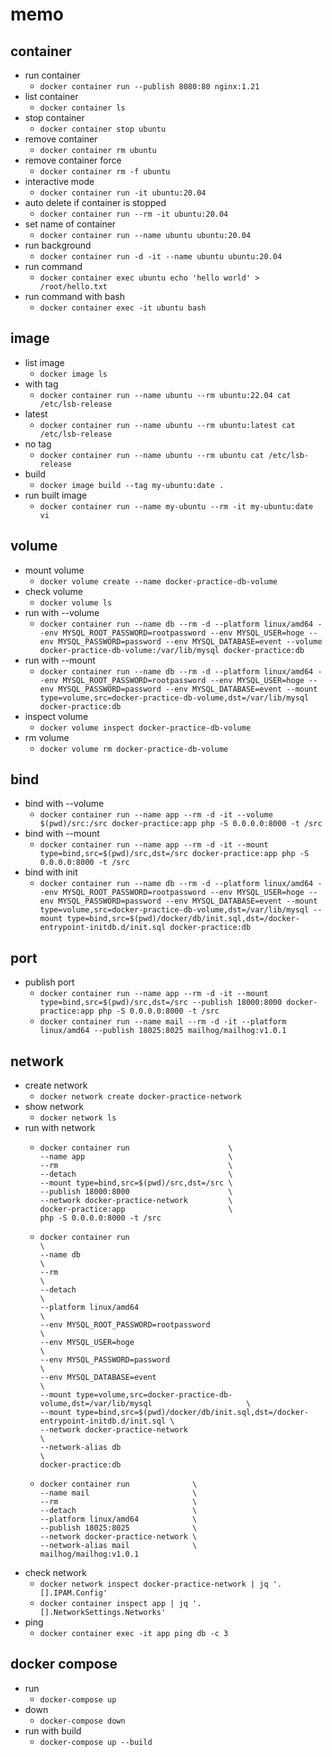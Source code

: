 # memo

## container

- run container
  - `docker container run --publish 8080:80 nginx:1.21`
- list container
  - `docker container ls`
- stop container
  - `docker container stop ubuntu`
- remove container
  - `docker container rm ubuntu`
- remove container force
  - `docker container rm -f ubuntu`
- interactive mode
  - `docker container run -it ubuntu:20.04`
- auto delete if container is stopped
  - `docker container run --rm -it ubuntu:20.04`
- set name of container
  - `docker container run --name ubuntu ubuntu:20.04`
- run background
  - `docker container run -d -it --name ubuntu ubuntu:20.04`
- run command
  - `docker container exec ubuntu echo 'hello world' > /root/hello.txt`
- run command with bash
  - `docker container exec -it ubuntu bash`

## image

- list image
  - `docker image ls`
- with tag
  - `docker container run --name ubuntu --rm ubuntu:22.04 cat /etc/lsb-release`
- latest
  - `docker container run --name ubuntu --rm ubuntu:latest cat /etc/lsb-release`
- no tag
  - `docker container run --name ubuntu --rm ubuntu cat /etc/lsb-release`
- build
  - `docker image build --tag my-ubuntu:date .`
- run built image
  - `docker container run --name my-ubuntu --rm -it my-ubuntu:date vi`

## volume

- mount volume
  - `docker volume create --name docker-practice-db-volume`
- check volume
  - `docker volume ls`
- run with --volume
  - `docker container run --name db --rm -d --platform linux/amd64 --env MYSQL_ROOT_PASSWORD=rootpassword --env MYSQL_USER=hoge --env MYSQL_PASSWORD=password --env MYSQL_DATABASE=event --volume docker-practice-db-volume:/var/lib/mysql docker-practice:db`
- run with --mount
  - `docker container run --name db --rm -d --platform linux/amd64 --env MYSQL_ROOT_PASSWORD=rootpassword --env MYSQL_USER=hoge --env MYSQL_PASSWORD=password --env MYSQL_DATABASE=event --mount type=volume,src=docker-practice-db-volume,dst=/var/lib/mysql docker-practice:db`
- inspect volume
  - `docker volume inspect docker-practice-db-volume`
- rm volume
  - `docker volume rm docker-practice-db-volume`

## bind

- bind with --volume
  - `docker container run --name app --rm -d -it --volume $(pwd)/src:/src docker-practice:app php -S 0.0.0.0:8000 -t /src`
- bind with --mount
  - `docker container run --name app --rm -d -it --mount type=bind,src=$(pwd)/src,dst=/src docker-practice:app php -S 0.0.0.0:8000 -t /src`
- bind with init
  - `docker container run --name db --rm -d --platform linux/amd64 --env MYSQL_ROOT_PASSWORD=rootpassword --env MYSQL_USER=hoge --env MYSQL_PASSWORD=password --env MYSQL_DATABASE=event --mount type=volume,src=docker-practice-db-volume,dst=/var/lib/mysql --mount type=bind,src=$(pwd)/docker/db/init.sql,dst=/docker-entrypoint-initdb.d/init.sql docker-practice:db`

## port

- publish port
  - `docker container run --name app --rm -d -it --mount type=bind,src=$(pwd)/src,dst=/src --publish 18000:8000 docker-practice:app php -S 0.0.0.0:8000 -t /src`
  - `docker container run --name mail --rm -d -it --platform linux/amd64 --publish 18025:8025 mailhog/mailhog:v1.0.1`

## network

- create network
  - `docker network create docker-practice-network`
- show network
  - `docker network ls`
- run with network
  - ```
    docker container run                      \
    --name app                                \
    --rm                                      \
    --detach                                  \
    --mount type=bind,src=$(pwd)/src,dst=/src \
    --publish 18000:8000                      \
    --network docker-practice-network         \
    docker-practice:app                       \
    php -S 0.0.0.0:8000 -t /src
    ```
  - ```
    docker container run                                                                     \
    --name db                                                                                \
    --rm                                                                                     \
    --detach                                                                                 \
    --platform linux/amd64                                                                   \
    --env MYSQL_ROOT_PASSWORD=rootpassword                                                   \
    --env MYSQL_USER=hoge                                                                    \
    --env MYSQL_PASSWORD=password                                                            \
    --env MYSQL_DATABASE=event                                                               \
    --mount type=volume,src=docker-practice-db-volume,dst=/var/lib/mysql                     \
    --mount type=bind,src=$(pwd)/docker/db/init.sql,dst=/docker-entrypoint-initdb.d/init.sql \
    --network docker-practice-network                                                        \
    --network-alias db                                                                       \
    docker-practice:db
    ```
  - ```
    docker container run              \
    --name mail                       \
    --rm                              \
    --detach                          \
    --platform linux/amd64            \
    --publish 18025:8025              \
    --network docker-practice-network \
    --network-alias mail              \
    mailhog/mailhog:v1.0.1
    ```
- check network
  - `docker network inspect docker-practice-network | jq '.[].IPAM.Config'`
  - `docker container inspect app | jq '.[].NetworkSettings.Networks'`
- ping
  - `docker container exec -it app ping db -c 3`

## docker compose

- run
  - `docker-compose up`
- down
  - `docker-compose down`
- run with build
  - `docker-compose up --build`
